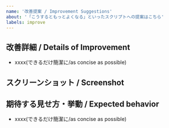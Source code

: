 ```yaml
---
name: '改善提案 / Improvement Suggestions'
about: '「こうするともっとよくなる」といったスクリプトへの提案はこちら'
labels: improve
---
```


## 改善詳細 / Details of Improvement
- xxxx(できるだけ簡潔に/as concise as possible)

## スクリーンショット / Screenshot
<!-- バグであればdeveloper toolからコンソールも合わせて添付 -->
<!-- If it's a bug, attach a screenshot of the developer tool console -->

## 期待する見せ方・挙動 / Expected behavior
- xxxx(できるだけ簡潔に/as concise as possible)
